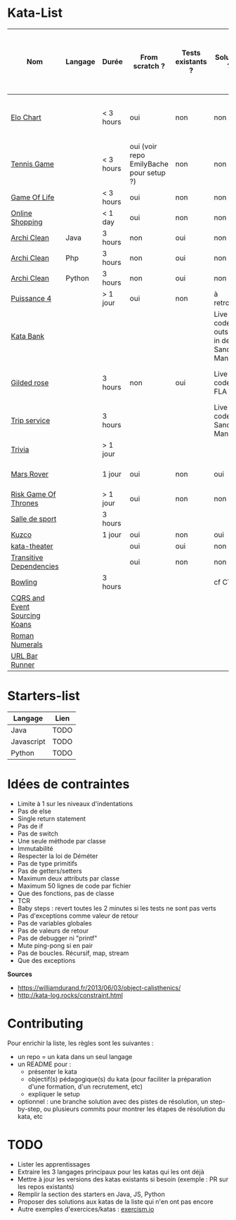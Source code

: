# Kata-List

| Nom | Langage | Durée | From scratch ? | Tests existants ? | Solution ? | Apprentissages | Cas d'utilisation (ex : recrutement n1, formation TDD02, etc) | Mises à jour nécessaires ? |
| --- | --- | --- | --- | --- | --- | --- | --- | --- |
| [Elo Chart](EloChart/README.md) |  | < 3 hours | oui | non | non | Trouver une bonne liste de tests pour implémenter la formule |  |  |
| [Tennis Game](TennisGame/README.md) |  | < 3 hours | oui (voir repo EmilyBache pour setup ?) | non | non |  |  |  |
| [Game Of Life](GameOfLife/README.md) |  | < 3 hours | oui | non | non |  |  |  |
| [Online Shopping](OnlineShopping/README.md) |  | < 1 day | oui | non | non |  |  |  |
| [Archi Clean](https://github.com/octo-technology/Kata-List/tree/master/ArchiClean) | Java | 3 hours | non | oui | non | Refactoring API de GameOfLife |  | Java 8 |
| [Archi Clean](https://github.com/octo-technology/Kata-List/tree/master/ArchiClean) | Php | 3 hours | non | oui | non | Refactoring API de GameOfLife |  | ? |
| [Archi Clean](https://github.com/octo-technology/Kata-List/tree/master/ArchiClean) | Python | 3 hours | non | oui | non | Refactoring API de GameOfLife |  | - |
| [Puissance 4](https://www.codewars.com/kata/connect-4) |  | > 1 jour | oui | non | à retrouver |  | TDD01 |  |
| [Kata Bank](https://github.com/sandromancuso/Bank-kata) |  |  |  |  | Live code en outside-in de Sandro Mancuso |  | TDD01 |  |
| [Gilded rose](https://github.com/octo-technology/GildedRose-Refactoring-Kata) |  | 3 hours | non | oui | Live code FLA | Pose de tests de caractérisation (boîte noire) | TDD02 |  |
| [Trip service](https://github.com/octo-technology/trip-service-kata) |  | 3 hours |  |  | Live code Sandro Mancuso | Dépendances | TDD02 |  |
| [Trivia](https://github.com/octo-technology/trivia) |  | > 1 jour |  |  |  |  | TDD02 |  |
| [Mars Rover](https://github.com/octo-technology/mars-rover-starter) |  | 1 jour | oui | non | oui | Problématique d’extensibilité du code | TDD03 |  |
| [Risk Game Of Thrones](https://gitlab.com/blndr/risk) |  | > 1 jour | oui | non | non | POO, Data structures |  |  |
| [Salle de sport](https://github.com/octo-technology/salle-de-sport-java) |  | 3 hours |  |  |  |  |  |  |
| [Kuzco](https://github.com/jcraftsman/hotel-cuzco) |  | 1 jour | oui | non | oui |  |  |  |
| [kata-theater](https://github.com/emilybache/Theater-Kata) |  |  | oui | oui | non |  |  |  |
| [Transitive Dependencies](http://codekata.com/kata/kata18-transitive-dependencies/) |  |  | oui | non | non | Data structures |  |  |
| [Bowling]() |  | 3 hours |  |  | cf CTH |  |  |  |
| [CQRS and Event Sourcing Koans](https://github.com/DevLyon/mixter) |  |  |  |  |  |  |  |  |
| [Roman Numerals]() |  |  |  |  |  |  |  |  |
| [URL Bar Runner](https://v6p9d9t4.ssl.hwcdn.net/html/1005038/index.html) |  |  |  |  |  |  |  |  |

# Starters-list

| Langage | Lien |
| --- | --- |
| Java | TODO |
| Javascript | TODO |
| Python | TODO |

# Idées de contraintes

* Limite à 1 sur les niveaux d'indentations
* Pas de else
* Single return statement
* Pas de if
* Pas de switch
* Une seule méthode par classe
* Immutabilité
* Respecter la loi de Déméter
* Pas de type primitifs
* Pas de getters/setters
* Maximum deux attributs par classe
* Maximum 50 lignes de code par fichier
* Que des fonctions, pas de classe
* TCR
* Baby steps : revert toutes les 2 minutes si les tests ne sont pas verts
* Pas d'exceptions comme valeur de retour
* Pas de variables globales
* Pas de valeurs de retour
* Pas de debugger ni "printf"
* Mute ping-pong si en pair
* Pas de boucles. Récursif, map, stream
* Que des exceptions

**Sources**

* https://williamdurand.fr/2013/06/03/object-calisthenics/
* http://kata-log.rocks/constraint.html

# Contributing

Pour enrichir la liste, les règles  sont les suivantes :
* un repo = un kata dans un seul langage
* un README pour :
  * présenter le kata
  * objectif(s) pédagogique(s) du kata (pour faciliter la préparation d'une formation, d'un recrutement, etc)
  * expliquer le setup
* optionnel : une branche solution avec des pistes de résolution, un step-by-step, ou plusieurs commits pour montrer les étapes de résolution du kata, etc

# TODO

* Lister les apprentissages
* Extraire les 3 langages principaux pour les katas qui les ont déjà
* Mettre à jour les versions des katas existants si besoin (exemple : PR sur les repos existants)
* Remplir la section des starters en Java, JS, Python
* Proposer des solutions aux katas de la liste qui n'en ont pas encore
* Autre exemples d'exercices/katas : [exercism.io](exercism.io)
